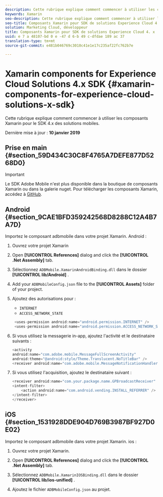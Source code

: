 ```yaml
---
description: Cette rubrique explique comment commencer à utiliser les composants Xamarin pour le SDK 4.x des solutions mobiles.
keywords: Xamarin
seo-description: Cette rubrique explique comment commencer à utiliser les composants Xamarin pour le SDK 4.x des solutions mobiles.
seo-title: Composants Xamarin pour SDK de solutions Experience Cloud 4. x
solution: Marketing Cloud, développeur
title: Composants Xamarin pour SDK de solutions Experience Cloud 4. x
uuid: e 7 a 48107-bd 0 e -47 d 6-b 49 c-dfdae 189 ac 37
translation-type: tm+mt
source-git-commit: e481b046769c3010c41e1e17c235af22fc762b7e

---
```



# Xamarin components for Experience Cloud Solutions 4.x SDK {#xamarin-components-for-experience-cloud-solutions-x-sdk}

Cette rubrique explique comment commencer à utiliser les composants Xamarin pour le SDK 4.x des solutions mobiles.

Dernière mise à jour : **10 janvier 2019**

## Prise en main {#section_59D434C30C8F4765A7DEFE877D5268D0}

>[!IMPORTANT]
>
>Le SDK Adobe Mobile n'est plus disponible dans la boutique de composants Xamarin ou dans la galerie nuget. Pour télécharger les composants Xamarin, accédez à [GitHub](https://github.com/Adobe-Marketing-Cloud/mobile-services).


## Android {#section_9CAE1BFD359242568D8288C12A4B7A7D}

Importez le composant adbmobile dans votre projet Xamarin. Android :

1. Ouvrez votre projet Xamarin

1. Open **[!UICONTROL References]** dialog and click the **[!UICONTROL .Net Assembly]** tab.

1. Sélectionnez `ADBMobile.XamarinAndroidBinding.dll` dans le dossier **[!UICONTROL lib/Android]** .

1. Add your `ADBMobileConfig.json` file to the **[!UICONTROL Assets]** folder of your project.

1. Ajoutez des autorisations pour :

   * `INTERNET`
   * `ACCESS_NETWORK_STATE`
   ```java
    <uses-permission android:name="android.permission.INTERNET" />
    <uses-permission android:name="android.permission.ACCESS_NETWORK_STATE" />
   ```

1. Si vous utilisez la messagerie in-app, ajoutez l'activité et le destinataire suivants :

   ```java
   <activity 
   android:name="com.adobe.mobile.MessageFullScreenActivity" 
   android:theme="@android:style/Theme.Translucent.NoTitleBar" />
   <receiver android:name="com.adobe.mobile.MessageNotificationHandler" />
   ```

1. Si vous utilisez l'acquisition, ajoutez le destinataire suivant :

   ```java
   <receiver android:name="com.your.package.name.GPBroadcastReceiver" android:exported="true">
   <intent-filter>
       <action android:name="com.android.vending.INSTALL_REFERRER" />
   </intent-filter>
   </receiver>
   ```

## iOS {#section_1531928DDE904D769B3987BF927D0E02}

Importez le composant adbmobile dans votre projet Xamarin. ios :

1. Ouvrez votre projet Xamarin.
1. Open **[!UICONTROL References]** dialog and click the **[!UICONTROL .Net Assembly]** tab.

1. Sélectionnez `ADBMobile.XamarinIOSBinding.dll` dans le dossier **[!UICONTROL lib/ios-unified]** .

1. Ajoutez le fichier `ADBMobileConfig.json` au projet.



